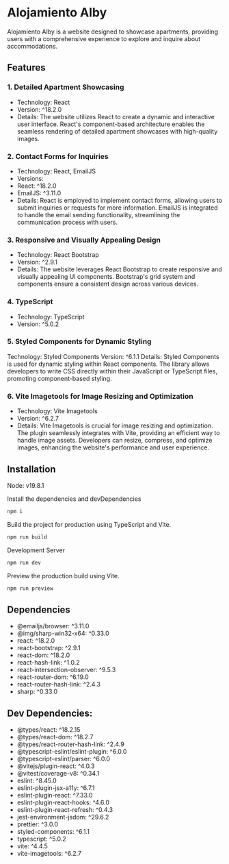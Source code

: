 # Alojamiento Alby

Alojamiento Alby is a website designed to showcase apartments, providing users with a comprehensive experience to explore
and inquire about accommodations.

## Features

### 1. Detailed Apartment Showcasing

- Technology: React
- Version: ^18.2.0
- Details: The website utilizes React to create a dynamic and interactive user interface. React's component-based architecture enables the seamless rendering of detailed apartment showcases with high-quality images.

### 2. Contact Forms for Inquiries

- Technology: React, EmailJS
- Versions:
- React: ^18.2.0
- EmailJS: ^3.11.0
- Details: React is employed to implement contact forms, allowing users to submit inquiries or requests for more information. EmailJS is integrated to handle the email sending functionality, streamlining the communication process with users.

### 3. Responsive and Visually Appealing Design

- Technology: React Bootstrap
- Version: ^2.9.1
- Details: The website leverages React Bootstrap to create responsive and visually appealing UI components. Bootstrap's grid system and components ensure a consistent design across various devices.

### 4. TypeScript

- Technology: TypeScript
- Version: ^5.0.2

### 5. Styled Components for Dynamic Styling

Technology: Styled Components
Version: ^6.1.1
Details: Styled Components is used for dynamic styling within React components. The library allows developers to write CSS directly within their JavaScript or TypeScript files, promoting component-based styling.

### 6. Vite Imagetools for Image Resizing and Optimization

- Technology: Vite Imagetools
- Version: ^6.2.7
- Details: Vite Imagetools is crucial for image resizing and optimization. The plugin seamlessly integrates with Vite, providing an efficient way to handle image assets. Developers can resize, compress, and optimize images, enhancing the website's performance and user experience.

## Installation

Node: v19.8.1

Install the dependencies and devDependencies

```sh
npm i
```

Build the project for production using TypeScript and Vite.

```sh
npm run build
```

Development Server

```sh
npm run dev
```

Preview the production build using Vite.

```sh
npm run preview
```

## Dependencies

- @emailjs/browser: ^3.11.0
- @img/sharp-win32-x64: ^0.33.0
- react: ^18.2.0
- react-bootstrap: ^2.9.1
- react-dom: ^18.2.0
- react-hash-link: ^1.0.2
- react-intersection-observer: ^9.5.3
- react-router-dom: ^6.19.0
- react-router-hash-link: ^2.4.3
- sharp: ^0.33.0

## Dev Dependencies:

- @types/react: ^18.2.15
- @types/react-dom: ^18.2.7
- @types/react-router-hash-link: ^2.4.9
- @typescript-eslint/eslint-plugin: ^6.0.0
- @typescript-eslint/parser: ^6.0.0
- @vitejs/plugin-react: ^4.0.3
- @vitest/coverage-v8: ^0.34.1
- eslint: ^8.45.0
- eslint-plugin-jsx-a11y: ^6.7.1
- eslint-plugin-react: ^7.33.0
- eslint-plugin-react-hooks: ^4.6.0
- eslint-plugin-react-refresh: ^0.4.3
- jest-environment-jsdom: ^29.6.2
- prettier: ^3.0.0
- styled-components: ^6.1.1
- typescript: ^5.0.2
- vite: ^4.4.5
- vite-imagetools: ^6.2.7
